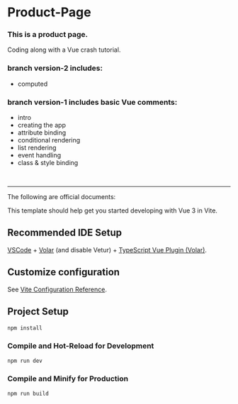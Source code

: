 # Product-Page

### This is a product page.

Coding along with a Vue crash tutorial. 

### branch version-2 includes:
- computed

### branch version-1 includes basic Vue comments:
- intro
- creating the app
- attribute binding
- conditional rendering
- list rendering
- event handling
- class & style binding

<br>

***

The following are official documents:

This template should help get you started developing with Vue 3 in Vite.

## Recommended IDE Setup

[VSCode](https://code.visualstudio.com/) + [Volar](https://marketplace.visualstudio.com/items?itemName=Vue.volar) (and disable Vetur) + [TypeScript Vue Plugin (Volar)](https://marketplace.visualstudio.com/items?itemName=Vue.vscode-typescript-vue-plugin).

## Customize configuration

See [Vite Configuration Reference](https://vitejs.dev/config/).

## Project Setup

```sh
npm install
```

### Compile and Hot-Reload for Development

```sh
npm run dev
```

### Compile and Minify for Production

```sh
npm run build
```
